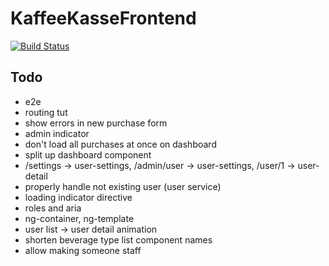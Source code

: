 # KaffeeKasseFrontend

[![Build Status](https://www.travis-ci.com/coma64/kaffee-kasse-frontend.svg?branch=main)](https://www.travis-ci.com/coma64/kaffee-kasse-frontend)

## Todo

- e2e
- routing tut
- show errors in new purchase form
- admin indicator
- don't load all purchases at once on dashboard
- split up dashboard component
- /settings -> user-settings, /admin/user -> user-settings, /user/1 -> user-detail
- properly handle not existing user (user service)
- loading indicator directive
- roles and aria
- ng-container, ng-template
- user list -> user detail animation
- shorten beverage type list component names
- allow making someone staff
